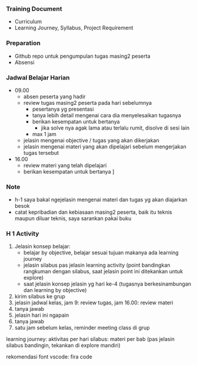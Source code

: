 ### Training Document
- Curriculum
- Learning Journey, Syllabus, Project Requirement

### Preparation
- Github repo untuk pengumpulan tugas masing2 peserta
- Absensi

### Jadwal Belajar Harian
- 09.00
	- absen peserta yang hadir
	- review tugas masing2 peserta pada hari sebelumnya
		- pesertanya yg presentasi
		- tanya lebih detail mengenai cara dia menyelesaikan tugasnya
		- berikan kesempatan untuk bertanya
			- jika solve nya agak lama atau terlalu rumit, disolve di sesi lain
		- max 1 jam
	- jelasin mengenai objective / tugas yang akan dikerjakan
	- jelasin mengenai materi yang akan dipelajari sebelum mengerjakan tugas tersebut
- 16.00
	- review materi yang telah dipelajari
	- berikan kesempatan untuk bertanya
]
### Note
- h-1 saya bakal ngejelasin mengenai materi dan tugas yg akan diajarkan besok
- catat kepribadian dan kebiasaan masing2 peserta, baik itu teknis maupun diluar teknis, saya sarankan pakai buku


### H 1 Activity
1. Jelasin konsep belajar: 
   - belajar by objective, belajar sesuai tujuan makanya ada learning journey
   - jelasin silabus pas jelasin learning activity (point bandingkan rangkuman dengan silabus, saat jelasin point ini ditekankan untuk explore)
   - saat jelasin konsep jelasin yg hari ke-4 (tugasnya berkesinambungan dan learning by objective)
2. kirim silabus ke grup
3. jelasin jadwal kelas, jam 9: review tugas, jam 16.00: review materi
4. tanya jawab
5. jelasin hari ini ngapain
6. tanya jawab
7. satu jam sebelum kelas, reminder meeting class di grup


learning journey: aktivitas per hari
silabus: materi per bab (pas jelasin silabus bandingin, tekankan di explore mandiri)

rekomendasi font vscode: fira code